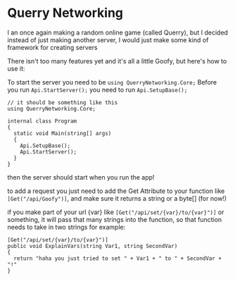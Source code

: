 # Querry Networking
I an once again making a random online game (called Querry), but I decided instead of just making another server, I would just make some kind of framework for creating servers

There isn't too many features yet and it's all a little Goofy, but here's how to use it:

To start the server you need to be ```using QuerryNetworking.Core;```
Before you run ```Api.StartServer();``` you need to run ```Api.SetupBase();```

```
// it should be something like this
using QuerryNetworking.Core;

internal class Program
{
  static void Main(string[] args)
  {
    Api.SetupBase();
    Api.StartServer();
  }
}

```

then the server should start when you run the app!

to add a request you just need to add the Get Attribute to your function like ```[Get("/api/Goofy")]```, and make sure it returns a string or a byte[]   (for now!)

if you make part of your url {var} like ```[Get("/api/set/{var}/to/{var}")]``` or something, it will pass that many strings into the function, so that function needs to take in two strings
for example:
```
[Get("/api/set/{var}/to/{var}")]
public void ExplainVars(string Var1, string SecondVar)
{
  return "haha you just tried to set " + Var1 + " to " + SecondVar + "!"
}
```
